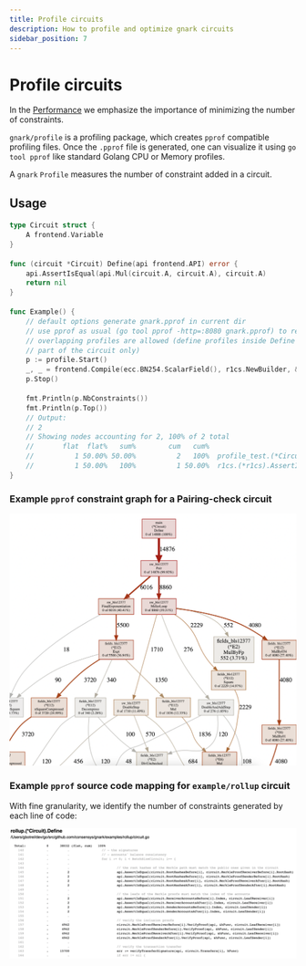 ```yaml
---
title: Profile circuits
description: How to profile and optimize gnark circuits
sidebar_position: 7
---
```


# Profile circuits

In the [Performance](write/design_considerations.md#performance) we emphasize the importance of minimizing the number of constraints.

`gnark/profile` is a profiling package, which creates `pprof` compatible profiling files. Once the `.pprof` file is generated, one can visualize it using `go tool pprof` like standard Golang CPU or Memory profiles.

A `gnark` `Profile` measures the number of constraint added in a circuit.

## Usage

```go
type Circuit struct {
	A frontend.Variable
}

func (circuit *Circuit) Define(api frontend.API) error {
	api.AssertIsEqual(api.Mul(circuit.A, circuit.A), circuit.A)
	return nil
}

func Example() {
	// default options generate gnark.pprof in current dir
	// use pprof as usual (go tool pprof -http=:8080 gnark.pprof) to read the profile file
	// overlapping profiles are allowed (define profiles inside Define or subfunction to profile
	// part of the circuit only)
	p := profile.Start()
	_, _ = frontend.Compile(ecc.BN254.ScalarField(), r1cs.NewBuilder, &Circuit{})
	p.Stop()

	fmt.Println(p.NbConstraints())
	fmt.Println(p.Top())
	// Output:
	// 2
	// Showing nodes accounting for 2, 100% of 2 total
	//       flat  flat%   sum%        cum   cum%
	//          1 50.00% 50.00%          2   100%  profile_test.(*Circuit).Define profile/profile_test.go:17
	//          1 50.00%   100%          1 50.00%  r1cs.(*r1cs).AssertIsEqual frontend/cs/r1cs/api_assertions.go:37
}
```

### Example `pprof` constraint graph for a Pairing-check circuit

![pprof](../Images/pprof.png)

### Example `pprof` source code mapping for `example/rollup` circuit

With fine granularity, we identify the number of constraints generated by each line of code:

![pprof granular](../Images/pprof-granular.png)
